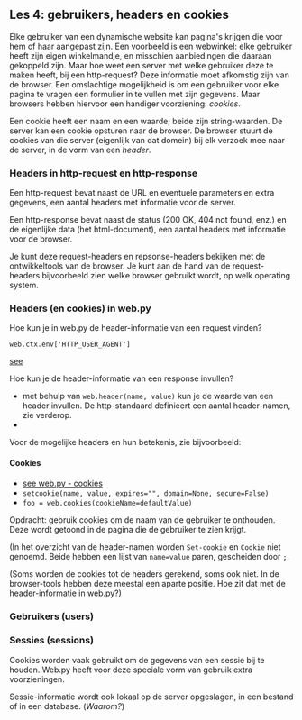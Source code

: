 ## Les 4: gebruikers, headers en cookies

Elke gebruiker van een dynamische website kan pagina's krijgen die voor hem of haar aangepast zijn. Een voorbeeld is een webwinkel: elke gebruiker heeft zijn eigen winkelmandje, en misschien aanbiedingen die daaraan gekoppeld zijn. Maar hoe weet een server met welke gebruiker deze te maken heeft, bij een http-request? 
Deze informatie moet afkomstig zijn van de browser. Een omslachtige mogelijkheid is om een gebruiker voor elke pagina te vragen een formulier in te vullen met zijn gegevens. Maar browsers hebben hiervoor een handiger voorziening: *cookies*.

Een cookie heeft een naam en een waarde; beide zijn string-waarden. De server kan een cookie opsturen naar de browser. De browser stuurt de cookies van die server (eigenlijk van dat domein) bij elk verzoek mee naar de server, in de vorm van een *header*.

### Headers in http-request en http-response

Een http-request bevat naast de URL en eventuele parameters en extra gegevens, een aantal headers met informatie voor de server.

Een http-response bevat naast de status (200 OK, 404 not found, enz.) en de eigenlijke data (het html-document), een aantal headers met informatie voor de browser.

Je kunt deze request-headers en repsonse-headers bekijken met de ontwikkeltools van de browser. Je kunt aan de hand van de request-headers bijvoorbeeld zien welke browser gebruikt wordt, op welk operating system.

### Headers (en cookies) in web.py

Hoe kun je in web.py de header-informatie van een request vinden?

`web.ctx.env['HTTP_USER_AGENT']`

[see](http://webpy.org/cookbook/ctx)

Hoe kun je de header-informatie van een response invullen?

* met behulp van `web.header(name, value)` kun je de waarde van een header invullen. De http-standaard definieert een aantal header-namen, zie verderop.
* 

Voor de mogelijke headers en hun betekenis, zie bijvoorbeeld: 

#### Cookies

* [see web.py - cookies](http://webpy.org/cookbook/cookies)
* `setcookie(name, value, expires="", domain=None, secure=False)`
* `foo = web.cookies(cookieName=defaultValue)`

Opdracht: gebruik cookies om de naam van de gebruiker te onthouden. Deze wordt getoond in de pagina die de gebruiker te zien krijgt.

(In het overzicht van de header-namen worden `Set-cookie` en `Cookie` niet genoemd. Beide hebben een lijst van `name=value` paren, gescheiden door `;`.

(Soms worden de cookies tot de headers gerekend, soms ook niet. In de browser-tools hebben deze meestal een aparte positie. Hoe zit dat met de header-informatie in web.py?)

### Gebruikers (users)



### Sessies (sessions)

Cookies worden vaak gebruikt om de gegevens van een sessie bij te houden. Web.py heeft voor deze speciale vorm van gebruik extra voorzieningen.

Sessie-informatie wordt ook lokaal op de server opgeslagen, in een bestand of in een database. (*Waarom?*)
